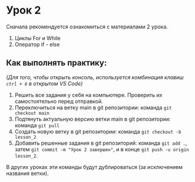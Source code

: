 # Урок 2
Сначала рекомендуется ознакомиться с материалами 2 урока.
1. Циклы For и While
2. Оператор if - else

## Как выполнять практику:
*(Для того, чтобы открыть консоль, используется комбинация клавиш ``ctrl + ё`` в открытом VS Code)*
1. Решить все задания у себя на компьютере. Проверить их самостоятельно перед отправкой.
2. Переключиться на ветку main в git репозитории: команда ``git checkout main``
3. Подтянуть актуальную версию ветки main в git репозитории: команда ``git pull``
4. Создать новую ветку в git репозитории: команда ``git checkout -b lesson_2``
5. Добавить решенные задания в git репозиторий: команда ``git add .``, затем ``git commit -m "Урок 2 завершен"``, и в конце ``git push -u origin lesson_2``.
   
В других уроках эти команды будут дублироваться (за исключением названия ветки).
